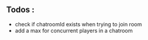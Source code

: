 ## Todos :

-   check if chatroomId exists when trying to join room
-   add a max for concurrent players in a chatroom
